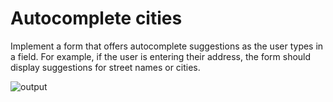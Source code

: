 # Autocomplete cities 

Implement a form that offers autocomplete suggestions as the user types in a field. For example, if the user is entering their address, the form should display suggestions for street names or cities.

![output](https://storage.googleapis.com/acciojob-open-file-collections/auto-complete-cities_AdobeExpress.gif)
